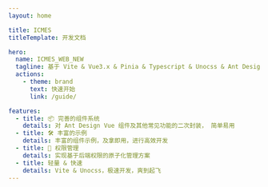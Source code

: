 ```yaml
---
layout: home

title: ICMES
titleTemplate: 开发文档

hero:
  name: ICMES_WEB_NEW
  tagline: 基于 Vite & Vue3.x & Pinia & Typescript & Unocss & Ant Design Vue 升级
  actions:
    - theme: brand
      text: 快速开始
      link: /guide/

features:
  - title: 📦 完善的组件系统
    details: 对 Ant Design Vue 组件及其他常见功能的二次封装， 简单易用
  - title: 🛠️ 丰富的示例
    details: 丰富的组件示例，及拿即用，进行高效开发
  - title: 🔑 权限管理
    details: 实现基于后端权限的原子化管理方案
  - title: 轻量 & 快速
    details: Vite & Unocss，极速开发，爽到起飞
---
```

